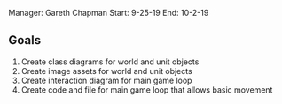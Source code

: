 Manager: Gareth Chapman
Start: 9-25-19
End: 10-2-19

## Goals

1. Create class diagrams for world and unit objects
2. Create image assets for world and unit objects
3. Create interaction diagram for main game loop
4. Create code and file for main game loop that allows basic movement